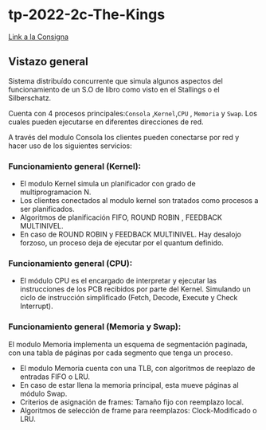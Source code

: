 # tp-2022-2c-The-Kings
[Link a la Consigna]([https://docs.google.com/document/d/1BDpr5lfzOAqmOOgcAVg6rUqvMPUfCpMSz1u1J_Vjtac/edit](https://docs.google.com/document/d/1xYmkJXRRddM51fQZfxr3CEuhNtFCWe5YU7hhvsUnTtg/edit#heading=h.nm1zk6pu7e78))

## Vistazo general
Sistema distribuído concurrente que simula algunos aspectos del funcionamiento de un S.O de libro como visto en el Stallings o el Silberschatz.

Cuenta con 4 procesos principales:`Consola` ,`Kernel`,`CPU` , `Memoria` y `Swap`. Los cuales pueden ejecutarse en diferentes direcciones de red.

A través del modulo Consola los clientes pueden conectarse por red y hacer uso de los siguientes servicios:


### Funcionamiento general (Kernel):
- El modulo Kernel simula un planificador con grado de  multiprogramacion N.
- Los clientes conectados al modulo kernel son tratados como procesos a ser planificados.
- Algoritmos de planificación FIFO, ROUND ROBIN , FEEDBACK MULTINIVEL.
- En caso de ROUND ROBIN y FEEDBACK MULTINIVEL. Hay desalojo forzoso, un proceso deja de ejecutar por el quantum definido.


### Funcionamiento general (CPU):
- El módulo CPU es el encargado de interpretar y ejecutar las instrucciones de los PCB recibidos por parte del Kernel. Simulando un ciclo de instrucción simplificado (Fetch, Decode, Execute y Check Interrupt).


### Funcionamiento general (Memoria y Swap):
El modulo Memoria implementa un esquema de segmentación paginada, con una tabla de páginas por cada segmento que tenga un proceso.

- El modulo Memoria cuenta con una TLB, con algoritmos de reeplazo de entradas FIFO o LRU.
- En caso de estar llena la memoria principal, esta mueve páginas al módulo Swap.
- Criterios de asignación de frames: Tamaño fijo con reemplazo local.
- Algoritmos de selección de frame para reemplazos: Clock-Modificado o LRU.
